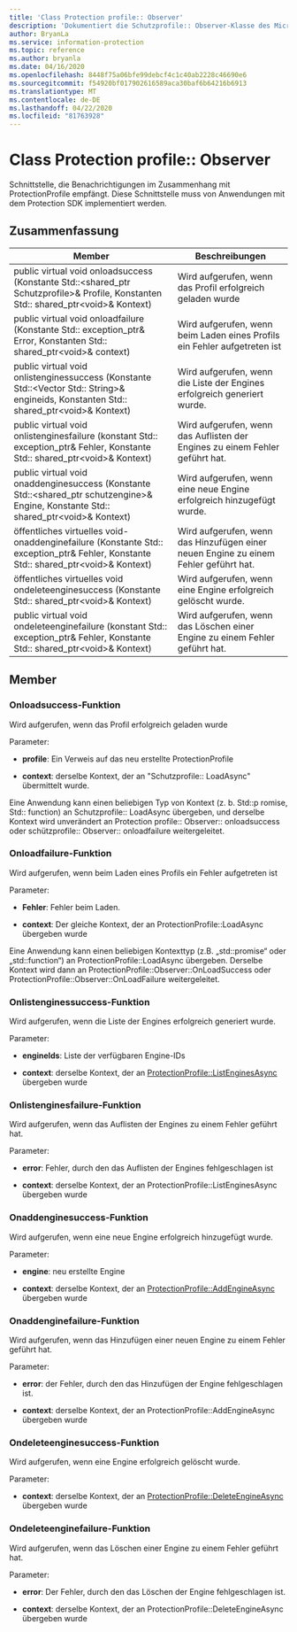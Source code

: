 ```yaml
---
title: 'Class Protection profile:: Observer'
description: 'Dokumentiert die Schutzprofile:: Observer-Klasse des Microsoft Information Protection (MIP) SDK.'
author: BryanLa
ms.service: information-protection
ms.topic: reference
ms.author: bryanla
ms.date: 04/16/2020
ms.openlocfilehash: 8448f75a06bfe99debcf4c1c40ab2228c46690e6
ms.sourcegitcommit: f54920bf017902616589aca30baf6b64216b6913
ms.translationtype: MT
ms.contentlocale: de-DE
ms.lasthandoff: 04/22/2020
ms.locfileid: "81763928"
---
```

# <a name="class-protectionprofileobserver"></a>Class Protection profile:: Observer 
Schnittstelle, die Benachrichtigungen im Zusammenhang mit ProtectionProfile empfängt.
Diese Schnittstelle muss von Anwendungen mit dem Protection SDK implementiert werden.
  
## <a name="summary"></a>Zusammenfassung
 Member                        | Beschreibungen                                
--------------------------------|---------------------------------------------
public virtual void onloadsuccess (Konstante Std::\<shared_ptr Schutzprofile\>& Profile, Konstanten Std:: shared_ptr\<void\>& Kontext)  |  Wird aufgerufen, wenn das Profil erfolgreich geladen wurde
public virtual void onloadfailure (Konstante Std:: exception_ptr& Error, Konstanten Std:: shared_ptr\<void\>& context)  |  Wird aufgerufen, wenn beim Laden eines Profils ein Fehler aufgetreten ist
public virtual void onlistenginessuccess (Konstante Std::\<Vector Std:: String\>& engineids, Konstanten Std:: shared_ptr\<void\>& Kontext)  |  Wird aufgerufen, wenn die Liste der Engines erfolgreich generiert wurde.
public virtual void onlistenginesfailure (konstant Std:: exception_ptr& Fehler, Konstante Std:: shared_ptr\<void\>& Kontext)  |  Wird aufgerufen, wenn das Auflisten der Engines zu einem Fehler geführt hat.
public virtual void onaddenginesuccess (Konstante Std::\<shared_ptr schutzengine\>& Engine, Konstante Std:: shared_ptr\<void\>& Kontext)  |  Wird aufgerufen, wenn eine neue Engine erfolgreich hinzugefügt wurde.
öffentliches virtuelles void-onaddenginefailure (Konstante Std:: exception_ptr& Fehler, Konstante Std:: shared_ptr\<void\>& Kontext)  |  Wird aufgerufen, wenn das Hinzufügen einer neuen Engine zu einem Fehler geführt hat.
öffentliches virtuelles void ondeleteenginesuccess (Konstante Std:: shared_ptr\<void\>& Kontext)  |  Wird aufgerufen, wenn eine Engine erfolgreich gelöscht wurde.
public virtual void ondeleteenginefailure (konstant Std:: exception_ptr& Fehler, Konstante Std:: shared_ptr\<void\>& Kontext)  |  Wird aufgerufen, wenn das Löschen einer Engine zu einem Fehler geführt hat.
  
## <a name="members"></a>Member
  
### <a name="onloadsuccess-function"></a>Onloadsuccess-Funktion
Wird aufgerufen, wenn das Profil erfolgreich geladen wurde

Parameter:  
* **profile**: Ein Verweis auf das neu erstellte ProtectionProfile


* **context**: derselbe Kontext, der an "Schutzprofile:: LoadAsync" übermittelt wurde.


Eine Anwendung kann einen beliebigen Typ von Kontext (z. b. Std::p romise, Std:: function) an Schutzprofile:: LoadAsync übergeben, und derselbe Kontext wird unverändert an Protection profile:: Observer:: onloadsuccess oder schützprofile:: Observer:: onloadfailure weitergeleitet.
  
### <a name="onloadfailure-function"></a>Onloadfailure-Funktion
Wird aufgerufen, wenn beim Laden eines Profils ein Fehler aufgetreten ist

Parameter:  
* **Fehler**: Fehler beim Laden. 


* **context**: Der gleiche Kontext, der an ProtectionProfile::LoadAsync übergeben wurde


Eine Anwendung kann einen beliebigen Kontexttyp (z.B. „std::promise“ oder „std::function“) an ProtectionProfile::LoadAsync übergeben. Derselbe Kontext wird dann an ProtectionProfile::Observer::OnLoadSuccess oder ProtectionProfile::Observer::OnLoadFailure weitergeleitet.
  
### <a name="onlistenginessuccess-function"></a>Onlistenginessuccess-Funktion
Wird aufgerufen, wenn die Liste der Engines erfolgreich generiert wurde.

Parameter:  
* **engineIds**: Liste der verfügbaren Engine-IDs 


* **context**: derselbe Kontext, der an [ProtectionProfile::ListEnginesAsync](class_mip_protectionprofile.md) übergeben wurde


  
### <a name="onlistenginesfailure-function"></a>Onlistenginesfailure-Funktion
Wird aufgerufen, wenn das Auflisten der Engines zu einem Fehler geführt hat.

Parameter:  
* **error**: Fehler, durch den das Auflisten der Engines fehlgeschlagen ist 


* **context**: derselbe Kontext, der an ProtectionProfile::ListEnginesAsync übergeben wurde


  
### <a name="onaddenginesuccess-function"></a>Onaddenginesuccess-Funktion
Wird aufgerufen, wenn eine neue Engine erfolgreich hinzugefügt wurde.

Parameter:  
* **engine**: neu erstellte Engine 


* **context**: derselbe Kontext, der an [ProtectionProfile::AddEngineAsync](class_mip_protectionprofile.md) übergeben wurde


  
### <a name="onaddenginefailure-function"></a>Onaddenginefailure-Funktion
Wird aufgerufen, wenn das Hinzufügen einer neuen Engine zu einem Fehler geführt hat.

Parameter:  
* **error**: der Fehler, durch den das Hinzufügen der Engine fehlgeschlagen ist. 


* **context**: derselbe Kontext, der an ProtectionProfile::AddEngineAsync übergeben wurde


  
### <a name="ondeleteenginesuccess-function"></a>Ondeleteenginesuccess-Funktion
Wird aufgerufen, wenn eine Engine erfolgreich gelöscht wurde.

Parameter:  
* **context**: derselbe Kontext, der an [ProtectionProfile::DeleteEngineAsync](class_mip_protectionprofile.md) übergeben wurde


  
### <a name="ondeleteenginefailure-function"></a>Ondeleteenginefailure-Funktion
Wird aufgerufen, wenn das Löschen einer Engine zu einem Fehler geführt hat.

Parameter:  
* **error**: Der Fehler, durch den das Löschen der Engine fehlgeschlagen ist. 


* **context**: derselbe Kontext, der an ProtectionProfile::DeleteEngineAsync übergeben wurde

